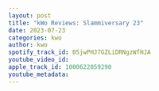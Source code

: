 ```yaml
---
layout: post
title: "kWo Reviews: Slammiversary 23"
date: 2023-07-23
categories: kwo
author: kwo
spotify_track_id: 05jwPHJ7GZLiDRNgzWfHJA
youtube_video_id: 
apple_track_id: 1000622059290
youtube_metadata: 
---
```

